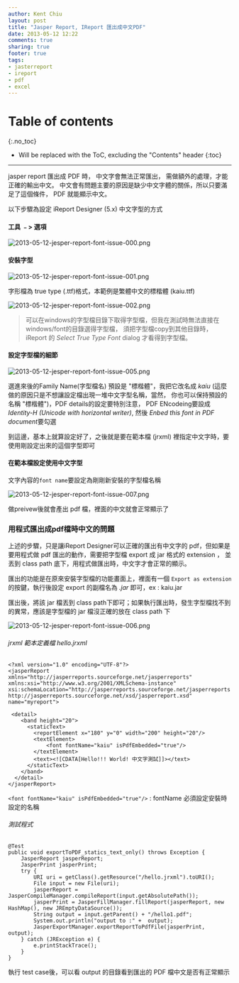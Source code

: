 ```yaml
---
author: Kent Chiu
layout: post
title: "Jasper Report, IReport 匯出成中文PDF"
date: 2013-05-12 12:22
comments: true
sharing: true
footer: true
tags:
- jasterreport
- ireport
- pdf
- excel 
---
```


# Table of contents
{:.no_toc}

* Will be replaced with the ToC, excluding the "Contents" header
{:toc}

----------------------------------------------------------------


jasper report 匯出成 PDF 時， 中文字會無法正常匯出， 需做額外的處理，才能正確的輸出中文。 
中文會有問題主要的原因是缺少中文字體的關係，所以只要滿足了這個條件， PDF 就能顯示中文。 

以下步驟為設定 iReport Designer (5.x) 中文字型的方式

#### 工具 ﹣> 選項

![2013-05-12-jesper-report-font-issue-000.png][]

#### 安裝字型

![2013-05-12-jesper-report-font-issue-001.png][]

字形檔為 true type (.ttf)格式，本範例是繁體中文的標楷體 (kaiu.ttf)

![2013-05-12-jesper-report-font-issue-002.png][]

> 可以在windows的字型檔目錄下取得字型檔，但我在測試時無法直接在windows/font的目錄選得字型檔，
> 須把字型檔copy到其他目錄時，iReport 的 *Select True Type Font* dialog 才看得到字型檔。


#### 設定字型檔的細節

![2013-05-12-jesper-report-font-issue-005.png][]

選進來後的Family Name(字型檔名) 預設是 "標楷體"，我把它改名成 *kaiu* (這麼做的原因只是不想讓設定檔出現一堆中文字型名稱，當然，
你也可以保持預設的名稱 "標楷體")，PDF details的設定要特別注意，
PDF ENcodeing要設成 *Identity-H (Unicode with horizontal writer)*, 然後 *Enbed this font in PDF document*要勾選


到這邊，基本上就算設定好了，之後就是要在範本檔 (jrxml) 裡指定中文字時，要使用剛設定出來的這個字型即可

#### 在範本檔設定使用中文字型

文字內容的`font name`要設定為剛剛新安裝的字型檔名稱

![2013-05-12-jesper-report-font-issue-007.png][]

做preivew後就會產出 pdf 檔，裡面的中文就會正常顯示了


### 用程式匯出成pdf檔時中文的問題

上述的步驟，只是讓iReport Designer可以正確的匯出有中文字的 pdf，但如果是要用程式做 pdf 匯出的動作，需要把字型檔 export 成 jar 格式的 extension ，
並丟到 class path 底下，用程式做匯出時，中文字才會正常的顯示。

匯出的功能是在原來安裝字型檔的功能畫面上，裡面有一個 `Export as extension` 的按鍵，執行後設定 export 的副檔名為 *.jar* 即可，ex : kaiu.jar

匯出後，將該 jar 檔丟到 class path下即可；如果執行匯出時，發生字型檔找不到的異常，應該是字型檔的 jar 檔沒正確的放在 class path 下

![2013-05-12-jesper-report-font-issue-006.png][]



######  jrxml 範本定義檔 hello.jrxml


	<?xml version="1.0" encoding="UTF-8"?>
	<jasperReport xmlns="http://jasperreports.sourceforge.net/jasperreports" xmlns:xsi="http://www.w3.org/2001/XMLSchema-instance" xsi:schemaLocation="http://jasperreports.sourceforge.net/jasperreports http://jasperreports.sourceforge.net/xsd/jasperreport.xsd" name="myreport">

	 <detail>
	    <band height="20">
	      <staticText>
	        <reportElement x="180" y="0" width="200" height="20"/>
	        <textElement>
				<font fontName="kaiu" isPdfEmbedded="true"/>
			</textElement>
	        <text><![CDATA[Hello!!! World! 中文字測試]]></text>
	      </staticText>
	    </band>
	  </detail>
	</jasperReport>


`<font fontName="kaiu" isPdfEmbedded="true"/>` : fontName 必須設定安裝時設定的名稱


###### 測試程式

	@Test
	public void exportToPDF_statics_text_only() throws Exception {
		JasperReport jasperReport;
		JasperPrint jasperPrint;
		try {
			URI uri = getClass().getResource("/hello.jrxml").toURI();
			File input = new File(uri);
			jasperReport = JasperCompileManager.compileReport(input.getAbsolutePath());
			jasperPrint = JasperFillManager.fillReport(jasperReport, new HashMap(), new JREmptyDataSource());
			String output = input.getParent() + "/hello1.pdf";
			System.out.println("output to :" +  output);
			JasperExportManager.exportReportToPdfFile(jasperPrint, output);
		} catch (JRException e) {
			e.printStackTrace();
		}
	}

執行 test case後，可以看 output 的目錄看到匯出的 PDF 檔中文是否有正常顯示

[2013-05-12-jesper-report-font-issue-000.png]: http://blog.kent-chiu.com/images/2013-05-12/2013-05-12-jesper-report-font-issue-000.png
[2013-05-12-jesper-report-font-issue-001.png]: http://blog.kent-chiu.com/images/2013-05-12/2013-05-12-jesper-report-font-issue-001.png
[2013-05-12-jesper-report-font-issue-002.png]: http://blog.kent-chiu.com/images/2013-05-12/2013-05-12-jesper-report-font-issue-002.png
[2013-05-12-jesper-report-font-issue-005.png]: http://blog.kent-chiu.com/images/2013-05-12/2013-05-12-jesper-report-font-issue-005.png
[2013-05-12-jesper-report-font-issue-007.png]: http://blog.kent-chiu.com/images/2013-05-12/2013-05-12-jesper-report-font-issue-007.png
[2013-05-12-jesper-report-font-issue-006.png]: http://blog.kent-chiu.com/images/2013-05-12/2013-05-12-jesper-report-font-issue-006.png


